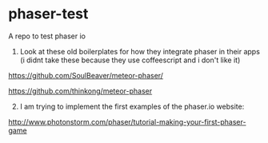 phaser-test
===========

A repo to test phaser io


1) Look at these old boilerplates for how they integrate phaser in their apps
(i didnt take these because they use coffeescript and i don't like it)

https://github.com/SoulBeaver/meteor-phaser/

https://github.com/thinkong/meteor-phaser

2) I am trying to implement the first examples of the phaser.io website:

http://www.photonstorm.com/phaser/tutorial-making-your-first-phaser-game
